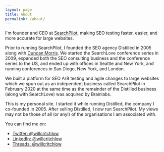 ```yaml
---
layout: page
title: About
permalink: /about/
---
```


I'm founder and CEO at [SearchPilot](https://www.searchpilot.com), making SEO testing faster, easier, and more accurate for large websites.

Prior to running SearchPilot, I founded the SEO agency Distilled in 2005 along with [Duncan Morris](https://www.linkedin.com/in/duncanmorris/). We started the SearchLove conference series in 2009, expanded both the SEO consulting business and the conference series to the US, and ended up with offices in Seattle and New York, and running conferences in San Diego, New York, and London.

We built a platform for SEO A/B testing and agile changes to large websites which we spun out as an independent business called SearchPilot in February 2020 at the same time as the remainder of the Distilled business (along with SearchLove) was acquired by Brainlabs.

This is my personal site. I started it while running Distilled, the company I co-founded in 2005. After selling Distilled, I now run SearchPilot. My views may not be those of all (or any!) of the organisations I am associated with.

You can find me on:

- [Twitter: @willcritchlow](https://twitter.com/willcritchlow)
- [LinkedIn: @willcritchlow](https://www.linkedin.com/in/willcritchlow/)
- [Threads: @willcritchlow](https://www.threads.net/@willcritchlow)
